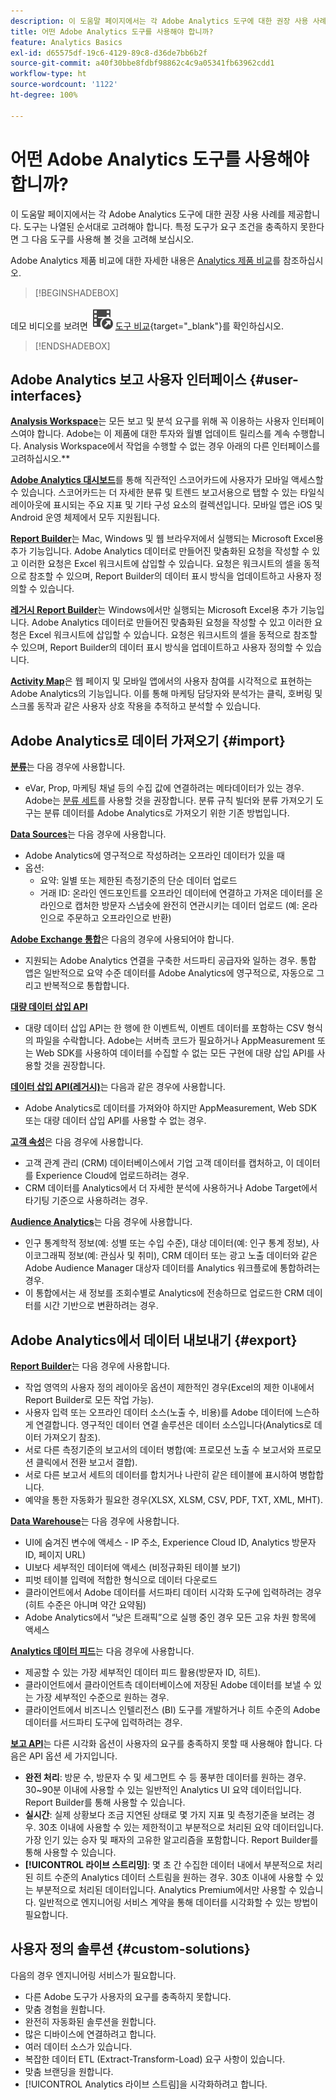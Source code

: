 ```yaml
---
description: 이 도움말 페이지에서는 각 Adobe Analytics 도구에 대한 권장 사용 사례를 제공합니다. 도구는 나열된 순서대로 고려해야 합니다. 특정 도구가 요구 조건을 충족하지 못한다면 그 다음 도구를 사용해 볼 것을 고려해 보십시오.
title: 어떤 Adobe Analytics 도구를 사용해야 합니까?
feature: Analytics Basics
exl-id: d65575df-19c6-4129-89c8-d36de7bb6b2f
source-git-commit: a40f30bbe8fdbf98862c4c9a05341fb63962cdd1
workflow-type: ht
source-wordcount: '1122'
ht-degree: 100%

---
```


# 어떤 Adobe Analytics 도구를 사용해야 합니까?

이 도움말 페이지에서는 각 Adobe Analytics 도구에 대한 권장 사용 사례를 제공합니다. 도구는 나열된 순서대로 고려해야 합니다. 특정 도구가 요구 조건을 충족하지 못한다면 그 다음 도구를 사용해 볼 것을 고려해 보십시오.

Adobe Analytics 제품 비교에 대한 자세한 내용은 [Analytics 제품 비교](/help/analyze/get-started/analytics-product-comparison.md)를 참조하십시오.


>[!BEGINSHADEBOX]

데모 비디오를 보려면 ![VideoCheckedOut](/help/assets/icons/VideoCheckedOut.svg) [도구 비교](https://video.tv.adobe.com/v/27220?quality=12&learn=on){target="_blank"}를 확인하십시오.

>[!ENDSHADEBOX]


## Adobe Analytics 보고 사용자 인터페이스 {#user-interfaces}

**[Analysis Workspace](/help/analyze/analysis-workspace/home.md)**&#x200B;는 모든 보고 및 분석 요구를 위해 꼭 이용하는 사용자 인터페이스여야 합니다. Adobe는 이 제품에 대한 투자와 월별 업데이트 릴리스를 계속 수행합니다. Analysis Workspace에서 작업을 수행할 수 없는 경우 아래의 다른 인터페이스를 고려하십시오.**

**[Adobe Analytics 대시보드](/help/analyze/mobile-app/home.md)**&#x200B;를 통해 직관적인 스코어카드에 사용자가 모바일 액세스할 수 있습니다. 스코어카드는 더 자세한 분류 및 트렌드 보고서용으로 탭할 수 있는 타일식 레이아웃에 표시되는 주요 지표 및 기타 구성 요소의 컬렉션입니다. 모바일 앱은 iOS 및 Android 운영 체제에서 모두 지원됩니다.

**[Report Builder](/help/analyze/report-builder/rb-overview.md)**&#x200B;는 Mac, Windows 및 웹 브라우저에서 실행되는 Microsoft Excel용 추가 기능입니다. Adobe Analytics 데이터로 만들어진 맞춤화된 요청을 작성할 수 있고 이러한 요청은 Excel 워크시트에 삽입할 수 있습니다. 요청은 워크시트의 셀을 동적으로 참조할 수 있으며, Report Builder의 데이터 표시 방식을 업데이트하고 사용자 정의할 수 있습니다.

**[레거시 Report Builder](/help/analyze/legacy-report-builder/home.md)**&#x200B;는 Windows에서만 실행되는 Microsoft Excel용 추가 기능입니다. Adobe Analytics 데이터로 만들어진 맞춤화된 요청을 작성할 수 있고 이러한 요청은 Excel 워크시트에 삽입할 수 있습니다. 요청은 워크시트의 셀을 동적으로 참조할 수 있으며, Report Builder의 데이터 표시 방식을 업데이트하고 사용자 정의할 수 있습니다.

**[Activity Map](/help/analyze/activity-map/overview.md)**&#x200B;은 웹 페이지 및 모바일 앱에서의 사용자 참여를 시각적으로 표현하는 Adobe Analytics의 기능입니다. 이를 통해 마케팅 담당자와 분석가는 클릭, 호버링 및 스크롤 동작과 같은 사용자 상호 작용을 추적하고 분석할 수 있습니다.

## Adobe Analytics로 데이터 가져오기 {#import}

**[분류](/help/components/classifications/classifications-overview.md)**&#x200B;는 다음 경우에 사용합니다.

* eVar, Prop, 마케팅 채널 등의 수집 값에 연결하려는 메타데이터가 있는 경우. Adobe는 [분류 세트](/help/components/classifications/sets/overview.md)를 사용할 것을 권장합니다. 분류 규칙 빌더와 분류 가져오기 도구는 분류 데이터를 Adobe Analytics로 가져오기 위한 기존 방법입니다.

**[Data Sources](/help/import/data-sources/overview.md)**&#x200B;는 다음 경우에 사용합니다.

* Adobe Analytics에 영구적으로 작성하려는 오프라인 데이터가 있을 때
* 옵션:
   * 요약: 일별 또는 제한된 측정기준의 단순 데이터 업로드
   * 거래 ID: 온라인 엔드포인트를 오프라인 데이터에 연결하고 가져온 데이터를 온라인으로 캡처한 방문자 스냅숏에 완전히 연관시키는 데이터 업로드 (예: 온라인으로 주문하고 오프라인으로 반환)

**[Adobe Exchange 통합](https://www.adobeexchange.com/experiencecloud.html)**&#x200B;은 다음의 경우에 사용되어야 합니다.

* 지원되는 Adobe Analytics 연결을 구축한 서드파티 공급자와 일하는 경우. 통합 앱은 일반적으로 요약 수준 데이터를 Adobe Analytics에 영구적으로, 자동으로 그리고 반복적으로 통합합니다.

**[대량 데이터 삽입 API](https://www.adobe.io/apis/experiencecloud/analytics/docs.html#!AdobeDocs/analytics-2.0-apis/master/bdia.md)**

* 대량 데이터 삽입 API는 한 행에 한 이벤트씩, 이벤트 데이터를 포함하는 CSV 형식의 파일을 수락합니다. Adobe는 서버측 코드가 필요하거나 AppMeasurement 또는 Web SDK를 사용하여 데이터를 수집할 수 없는 모든 구현에 대량 삽입 API를 사용할 것을 권장합니다.

**[데이터 삽입 API(레거시)](/help/import/c-data-insertion-api/c-data-insertion-api.md)**&#x200B;는 다음과 같은 경우에 사용합니다.

* Adobe Analytics로 데이터를 가져와야 하지만 AppMeasurement, Web SDK 또는 대량 데이터 삽입 API를 사용할 수 없는 경우.

**[고객 속성](https://experienceleague.adobe.com/docs/core-services/interface/customer-attributes/attributes.html)**&#x200B;은 다음 경우에 사용합니다.

* 고객 관계 관리 (CRM) 데이터베이스에서 기업 고객 데이터를 캡처하고, 이 데이터를 Experience Cloud에 업로드하려는 경우.
* CRM 데이터를 Analytics에서 더 자세한 분석에 사용하거나 Adobe Target에서 타기팅 기준으로 사용하려는 경우.

**[Audience Analytics](/help/integrate/c-audience-analytics/mc-audiences-aam.md)**&#x200B;는 다음 경우에 사용합니다.

* 인구 통계학적 정보(예: 성별 또는 수입 수준), 대상 데이터(예: 인구 통계 정보), 사이코그래픽 정보(예: 관심사 및 취미), CRM 데이터 또는 광고 노출 데이터와 같은 Adobe Audience Manager 대상자 데이터를 Analytics 워크플로에 통합하려는 경우.
* 이 통합에서는 새 정보를 조회수별로 Analytics에 전송하므로 업로드한 CRM 데이터를 시간 기반으로 변환하려는 경우.

## Adobe Analytics에서 데이터 내보내기 {#export}

**[Report Builder](/help/analyze/report-builder/rb-overview.md)**&#x200B;는 다음 경우에 사용합니다.

* 작업 영역의 사용자 정의 레이아웃 옵션이 제한적인 경우(Excel의 제한 이내에서 Report Builder로 모든 작업 가능).
* 사용자 입력 또는 오프라인 데이터 소스(노출 수, 비용)를 Adobe 데이터에 느슨하게 연결합니다. 영구적인 데이터 연결 솔루션은 데이터 소스입니다(Analytics로 데이터 가져오기 참조).
* 서로 다른 측정기준의 보고서의 데이터 병합(예: 프로모션 노출 수 보고서와 프로모션 클릭에서 전환 보고서 결합).
* 서로 다른 보고서 세트의 데이터를 합치거나 나란히 같은 테이블에 표시하여 병합합니다.
* 예약을 통한 자동화가 필요한 경우(XLSX, XLSM, CSV, PDF, TXT, XML, MHT).

**[Data Warehouse](/help/export/data-warehouse/data-warehouse.md)**&#x200B;는 다음 경우에 사용합니다.

* UI에 숨겨진 변수에 액세스 - IP 주소, Experience Cloud ID, Analytics 방문자 ID, 페이지 URL)
* UI보다 세부적인 데이터에 액세스 (비정규화된 테이블 보기)
* 피벗 테이블 입력에 적합한 형식으로 데이터 다운로드
* 클라이언트에서 Adobe 데이터를 서드파티 데이터 시각화 도구에 입력하려는 경우 (히트 수준은 아니며 약간 요약됨)
* Adobe Analytics에서 “낮은 트래픽”으로 실행 중인 경우 모든 고유 차원 항목에 액세스

**[Analytics 데이터 피드](/help/export/analytics-data-feed/c-df-contents/datafeeds-contents.md)**&#x200B;는 다음 경우에 사용합니다.

* 제공할 수 있는 가장 세부적인 데이터 피드 활용(방문자 ID, 히트).
* 클라이언트에서 클라이언트측 데이터베이스에 저장된 Adobe 데이터를 보낼 수 있는 가장 세부적인 수준으로 원하는 경우.
* 클라이언트에서 비즈니스 인텔리전스 (BI) 도구를 개발하거나 히트 수준의 Adobe 데이터를 서드파티 도구에 입력하려는 경우.

**[보고 API](https://www.adobe.io/apis/experiencecloud/analytics/docs.html#!AdobeDocs/analytics-2.0-apis/master/reporting-guide.md)**&#x200B;는 다른 시각화 옵션이 사용자의 요구를 충족하지 못할 때 사용해야 합니다. 다음은 API 옵션 세 가지입니다.

* **완전 처리**: 방문 수, 방문자 수 및 세그먼트 수 등 풍부한 데이터를 원하는 경우. 30~90분 이내에 사용할 수 있는 일반적인 Analytics UI 요약 데이터입니다. Report Builder를 통해 사용할 수 있습니다.
* **실시간**: 실제 상황보다 조금 지연된 상태로 몇 가지 지표 및 측정기준을 보려는 경우. 30초 이내에 사용할 수 있는 제한적이고 부분적으로 처리된 요약 데이터입니다. 가장 인기 있는 승자 및 패자의 고유한 알고리즘을 포함합니다. Report Builder를 통해 사용할 수 있습니다.
* **[!UICONTROL 라이브 스트리밍]**: 몇 초 간 수집한 데이터 내에서 부분적으로 처리된 히트 수준의 Analytics 데이터 스트림을 원하는 경우. 30초 이내에 사용할 수 있는 부분적으로 처리된 데이터입니다. Analytics Premium에서만 사용할 수 있습니다. 일반적으로 엔지니어링 서비스 계약을 통해 데이터를 시각화할 수 있는 방법이 필요합니다.

## 사용자 정의 솔루션 {#custom-solutions}

다음의 경우 엔지니어링 서비스가 필요합니다.

* 다른 Adobe 도구가 사용자의 요구를 충족하지 못합니다.
* 맞춤 경험을 원합니다.
* 완전히 자동화된 솔루션을 원합니다.
* 많은 디바이스에 연결하려고 합니다.
* 여러 데이터 소스가 있습니다.
* 복잡한 데이터 ETL (Extract-Transform-Load) 요구 사항이 있습니다.
* 맞춤 브랜딩을 원합니다.
* [!UICONTROL Analytics 라이브 스트림]을 시각화하려고 합니다.
